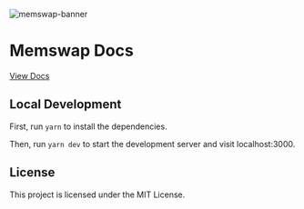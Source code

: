 ![memswap-banner](https://github.com/memswap-protocol/memswap-docs/assets/41527174/be646310-91fb-476b-82db-8ade1ecaf540)
# Memswap Docs 
[View Docs](https://docs.memswap.xyz/)

## Local Development

First, run `yarn` to install the dependencies.

Then, run `yarn dev` to start the development server and visit localhost:3000.

## License

This project is licensed under the MIT License.
